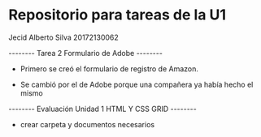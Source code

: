 # Repositorio para tareas de la U1

Jecid Alberto Silva 
20172130062

-------- Tarea 2 Formulario de Adobe --------
- Primero se creó el formulario de registro de Amazon.

- Se cambió por el de Adobe porque una compañera ya había hecho el mismo

-------- Evaluación Unidad 1 HTML Y CSS GRID --------

- crear carpeta y documentos necesarios